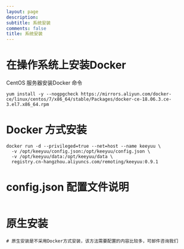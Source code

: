 ```yaml
---
layout: page
description:  
subtitle: 系统安装
comments: false
title: 系统安装
---
```


# 在操作系统上安装Docker
CentOS 服务器安装Docker 命令
```
yum install -y --nogpgcheck https://mirrors.aliyun.com/docker-ce/linux/centos/7/x86_64/stable/Packages/docker-ce-18.06.3.ce-3.el7.x86_64.rpm
```
# Docker 方式安装
```
docker run -d --privileged=true --net=host --name keeyuu \
  -v /opt/keeyuu/config.json:/opt/keeyuu/config.json \
  -v /opt/keeyuu/data:/opt/keeyuu/data \
  registry.cn-hangzhou.aliyuncs.com/remoting/keeyuu:0.9.1
```
# config.json 配置文件说明
```
```
# 原生安装
```
# 原生安装是不采用Docker方式安装，该方法需要配置的内容比较多，可邮件咨询我们
```